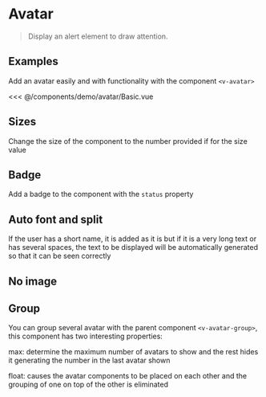 # Avatar

> Display an alert element to draw attention.

## Examples

Add an avatar easily and with functionality with the component `<v-avatar>`

<DemoContainer>
<div class="flex justify-center space-x-4">
  <v-avatar img="https://avatars.githubusercontent.com/u/22177963?v=4"></v-avatar>
  <v-avatar rounded img="https://avatars.githubusercontent.com/u/22177963?v=4"></v-avatar>
</div>
</DemoContainer>

<<< @/components/demo/avatar/Basic.vue

## Sizes

Change the size of the component to the number provided if for the size value 

<DemoContainer>
<div class="flex justify-center items-center space-x-4">
  <v-avatar size="xs" img="https://avatars.githubusercontent.com/u/22177963?v=4"></v-avatar>
  <v-avatar size="sm" img="https://avatars.githubusercontent.com/u/22177963?v=4"></v-avatar>
  <v-avatar size="md" img="https://avatars.githubusercontent.com/u/22177963?v=4"></v-avatar>
  <v-avatar size="lg" img="https://avatars.githubusercontent.com/u/22177963?v=4"></v-avatar>
  <v-avatar size="xl" img="https://avatars.githubusercontent.com/u/22177963?v=4"></v-avatar>
</div>
</DemoContainer>

## Badge

Add a badge to the component with the `status` property 

<DemoContainer>
<div class="flex justify-center space-x-4">
  <v-avatar status="busy" statusPosition="top-left" img="https://avatars.githubusercontent.com/u/22177963?v=4"></v-avatar>
  <v-avatar status="online" img="https://avatars.githubusercontent.com/u/22177963?v=4"></v-avatar>
  <v-avatar status="away" statusPosition="bottom-left" img="https://avatars.githubusercontent.com/u/22177963?v=4"></v-avatar>
  <v-avatar status="offline" statusPosition="bottom-right" rounded img="https://avatars.githubusercontent.com/u/22177963?v=4"></v-avatar>
</div>
</DemoContainer>

## Auto font and split

If the user has a short name, it is added as it is but if it is a very long text or has several spaces, the text to be displayed will be automatically generated so that it can be seen correctly

<DemoContainer>
<div class="flex justify-center space-x-4">
  <v-avatar initials="JD"></v-avatar>
  <v-avatar initials="JD" rounded></v-avatar>
</div>
</DemoContainer>

## No image

<DemoContainer>
<div class="flex justify-center space-x-4">
  <v-avatar ></v-avatar>
  <v-avatar rounded></v-avatar>
</div>
</DemoContainer>

## Group

You can group several avatar with the parent component `<v-avatar-group>`, this component has two interesting properties:

max: determine the maximum number of avatars to show and the rest hides it generating the number in the last avatar shown

float: causes the avatar components to be placed on each other and the grouping of one on top of the other is eliminated

<DemoContainer>
<div class="vp-raw grid gap-2">
  <v-avatar-group>
    <v-avatar rounded img="https://avatars.githubusercontent.com/u/22177963?v=4"></v-avatar>
    <v-avatar rounded ></v-avatar>
    <v-avatar rounded initials="JD"></v-avatar>
    <v-avatar rounded initials="+99"></v-avatar>
  </v-avatar-group>
</div>
</DemoContainer>
